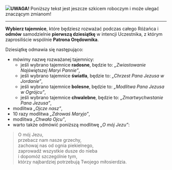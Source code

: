 <span class="challenge-success-status-icon-todo"><img class="svg-image" src="/files/resources/svg/cone-striped.svg" /></span>**UWAGA!** Poniższy tekst jest jeszcze szkicem roboczym i może ulegać znaczącym zmianom!

---
**Wybierz tajemnice**, które będziesz rozważać podczas całego Różańca i **odmów** samodzielnie **pierwszą dziesiątkę** w intencji Uczestnika, z którym zaprosiliście wspólnie **Patrona Orędownika**.

Dziesiątkę odmawia się następująco:
- mówimy nazwę rozważanej tajemnicy:
  - jeśli wybrano tajemnice **radosne**, będzie to: _„Zwiastowanie Najświętszej Maryi Pannie”_,
  - jeśli wybrano tajemnice **światła**, będzie to: _„Chrzest Pana Jezusa w Jordanie”_,
  - jeśli wybrano tajemnice **bolesne**, będzie to: _„Modlitwa Pana Jezusa w Ogrójcu”_,
  - jeśli wybrano tajemnice **chwalebne**, będzie to: _„Zmartwychwstanie Pana Jezusa”_,
- modlitwa _„Ojcze nasz”_,
- 10 razy modlitwa _„Zdrowaś Maryjo”_,
- modlitwa _„Chwała Ojcu”_,
- warto także odmówić poniższą modlitwę _„O mój Jezu”_:
> O mój Jezu,  
> przebacz nam nasze grzechy,  
> zachowaj nas od ognia piekielnego,  
> zaprowadź wszystkie dusze do nieba  
> i dopomóż szczególnie tym,  
> którzy najbardziej potrzebują Twojego miłosierdzia.
